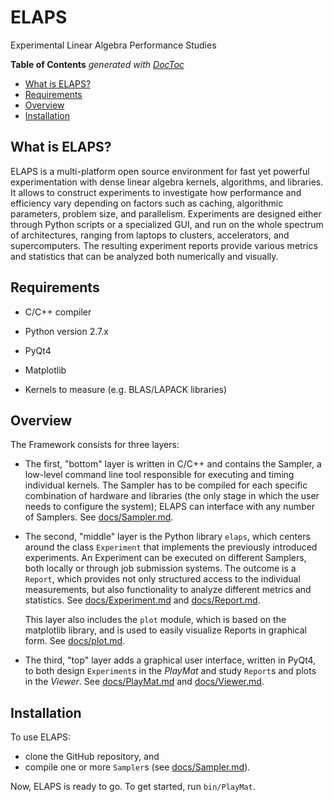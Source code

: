 ELAPS
=====

Experimental Linear Algebra Performance Studies

<!-- START doctoc generated TOC please keep comment here to allow auto update -->
<!-- DON'T EDIT THIS SECTION, INSTEAD RE-RUN doctoc TO UPDATE -->
**Table of Contents**  *generated with [DocToc](https://github.com/thlorenz/doctoc)*

- [What is ELAPS?](#what-is-elaps)
- [Requirements](#requirements)
- [Overview](#overview)
- [Installation](#installation)

<!-- END doctoc generated TOC please keep comment here to allow auto update -->


What is ELAPS?
--------------

ELAPS is a multi-platform open source environment for fast yet powerful
experimentation with dense linear algebra kernels, algorithms, and libraries.
It allows to construct experiments to investigate how performance and
efficiency vary depending on  factors such as caching, algorithmic parameters,
problem size, and parallelism.  Experiments are designed either through Python
scripts or a specialized GUI, and run on the whole spectrum of architectures,
ranging from laptops to clusters, accelerators, and supercomputers.  The
resulting experiment reports provide various metrics and statistics that can be
analyzed both numerically and visually.


Requirements
------------

- C/C++ compiler
- Python version 2.7.x
- PyQt4
- Matplotlib

- Kernels to measure (e.g. BLAS/LAPACK libraries)


Overview
--------

The Framework consists for three layers:

- The first, "bottom" layer is written in C/C++ and contains the Sampler, a
  low-level command line tool responsible for executing and timing individual
  kernels.  The Sampler has to be compiled for each specific combination of
  hardware and libraries (the only stage in which the user needs to configure
  the system); ELAPS can interface with any number of Samplers.
  See [docs/Sampler.md](docs/Sampler.md).

- The second, "middle" layer is the Python library `elaps`, which centers
  around the class `Experiment` that implements the previously introduced
  experiments.  An Experiment can be executed on different Samplers, both
  locally or through job submission systems.  The outcome is a `Report`, which
  provides not only structured access to the individual measurements, but also
  functionality to analyze different metrics and statistics.
  See [docs/Experiment.md](docs/Experiment.md)
  and [docs/Report.md](docs/Report.md).

  This layer also includes the `plot` module, which is based on the matplotlib
  library, and is used to easily visualize Reports in graphical form.
  See [docs/plot.md](docs/plot.md).

- The third, "top" layer adds a graphical user interface, written in PyQt4, to
  both design `Experiment`s in the *PlayMat* and study `Report`s and plots in
  the *Viewer*.
  See [docs/PlayMat.md](docs/PlayMat.md)
  and [docs/Viewer.md](docs/Viewer.md).


Installation
------------

To use ELAPS:
- clone the GitHub repository, and
- compile one or more `Sampler`s (see [docs/Sampler.md](docs/Sampler.md)).

Now, ELAPS is ready to go.  To get started, run `bin/PlayMat`.
